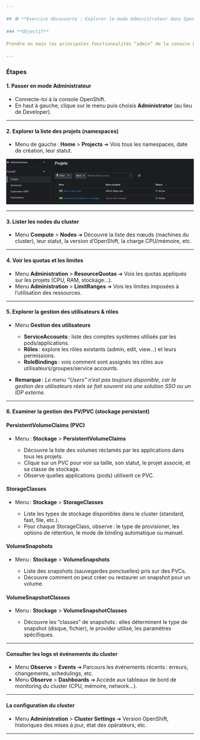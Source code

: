 ```yaml
---

## 🛠️ **Exercice découverte : Explorer le mode Administrateur dans OpenShift**

### **Objectif**

Prendre en main les principales fonctionnalités “admin” de la console OpenShift, voir l’infrastructure globale et comprendre comment un administrateur gère les ressources du cluster.

---
```


### **Étapes**

#### 1. **Passer en mode Administrateur**

* Connecte-toi à la console OpenShift.
* En haut à gauche, clique sur le menu puis choisis **Administrator** (au lieu de Developer).

---

#### 2. **Explorer la liste des projets (namespaces)**

* Menu de gauche : **Home** > **Projects**
  ➔ Vois tous les namespaces, date de création, leur statut.

![alt text](image-4.png)

---

#### 3. **Lister les nodes du cluster**

* Menu **Compute** > **Nodes**
  ➔ Découvre la liste des nœuds (machines du cluster), leur statut, la version d’OpenShift, la charge CPU/mémoire, etc.

---

#### 4. **Voir les quotas et les limites**

* Menu **Administration** > **ResourceQuotas**
  ➔ Vois les quotas appliqués sur les projets (CPU, RAM, stockage…).
* Menu **Administration** > **LimitRanges**
  ➔ Vois les limites imposées à l’utilisation des ressources.

---

#### 5. **Explorer la gestion des utilisateurs & rôles**
* Menu **Gestion des utilisateurs**

  * **ServiceAccounts** : liste des comptes systèmes utilisés par les pods/applications.
  * **Rôles** : explore les rôles existants (admin, edit, view…) et leurs permissions.
  * **RoleBindings** : vois comment sont assignés les rôles aux utilisateurs/groupes/service accounts.
* **Remarque** :
  *Le menu “Users” n’est pas toujours disponible, car la gestion des utilisateurs réels se fait souvent via une solution SSO ou un IDP externe.*

---

#### 6. **Examiner la gestion des PV/PVC (stockage persistant)**

####  **PersistentVolumeClaims (PVC)**

* Menu : **Stockage** > **PersistentVolumeClaims**

  * Découvre la liste des volumes réclamés par les applications dans tous les projets.
  * Clique sur un PVC pour voir sa taille, son statut, le projet associé, et sa classe de stockage.
  * Observe quelles applications (pods) utilisent ce PVC.

####  **StorageClasses**

* Menu : **Stockage** > **StorageClasses**

  * Liste les types de stockage disponibles dans le cluster (standard, fast, file, etc.).
  * Pour chaque StorageClass, observe : le type de provisioner, les options de rétention, le mode de binding automatique ou manuel.

####  **VolumeSnapshots**

* Menu : **Stockage** > **VolumeSnapshots**

  * Liste des snapshots (sauvegardes ponctuelles) pris sur des PVCs.
  * Découvre comment on peut créer ou restaurer un snapshot pour un volume.

####  **VolumeSnapshotClasses**

* Menu : **Stockage** > **VolumeSnapshotClasses**

  * Découvre les “classes” de snapshots : elles déterminent le type de snapshot (disque, fichier), le provider utilisé, les paramètres spécifiques.

---

####  **Consulter les logs et événements du cluster**

* Menu **Observe** > **Events**
  ➔ Parcours les événements récents : erreurs, changements, schedulings, etc.
* Menu **Observe** > **Dashboards**
  ➔ Accède aux tableaux de bord de monitoring du cluster (CPU, mémoire, network…).

---

####  **La configuration du cluster**

* Menu **Administration** > **Cluster Settings**
  ➔ Version OpenShift, historiques des mises à jour, état des opérateurs, etc.

---